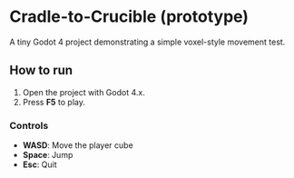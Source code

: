 # Cradle-to-Crucible (prototype)
A tiny Godot 4 project demonstrating a simple voxel-style movement test.

## How to run
1. Open the project with Godot 4.x.
2. Press **F5** to play.

### Controls
- **WASD**: Move the player cube
- **Space**: Jump
- **Esc**: Quit
